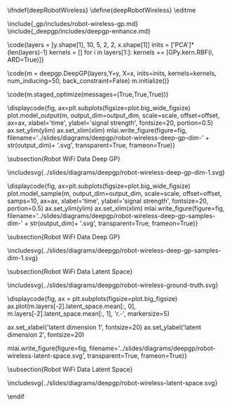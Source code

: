 \ifndef{deepRobotWireless}
\define{deepRobotWireless}
\editme

\include{_gp/includes/robot-wireless-gp.md}
\include{_deepgp/includes/deepgp-enhance.md}

\code{layers = [y.shape[1], 10, 5, 2, 2, x.shape[1]]
inits = ['PCA']*(len(layers)-1)
kernels = []
for i in layers[1:]:
    kernels += [GPy.kern.RBF(i, ARD=True)]}
	
\code{m = deepgp.DeepGP(layers,Y=y, X=x, inits=inits, 
                  kernels=kernels,
                  num_inducing=50, back_constraint=False)
m.initialize()}

\code{m.staged_optimize(messages=(True,True,True))}

\displaycode{fig, ax=plt.subplots(figsize=plot.big_wide_figsize)
plot.model_output(m, output_dim=output_dim, scale=scale, offset=offset, ax=ax, 
                  xlabel='time', ylabel='signal strength', fontsize=20, portion=0.5)
ax.set_ylim(ylim)
ax.set_xlim(xlim)
mlai.write_figure(figure=fig, filename='../slides/diagrams/deepgp/robot-wireless-deep-gp-dim-' + str(output_dim)+ '.svg', 
                  transparent=True, frameon=True)}
				  
\subsection{Robot WiFi Data Deep GP}

\includesvg{../slides/diagrams/deepgp/robot-wireless-deep-gp-dim-1.svg}

\displaycode{fig, ax=plt.subplots(figsize=plot.big_wide_figsize)
plot.model_sample(m, output_dim=output_dim, scale=scale, offset=offset, samps=10, ax=ax,
                  xlabel='time', ylabel='signal strength', fontsize=20, portion=0.5)
ax.set_ylim(ylim)
ax.set_xlim(xlim)
mlai.write_figure(figure=fig, filename='../slides/diagrams/deepgp/robot-wireless-deep-gp-samples-dim-' + str(output_dim)+ '.svg', 
                  transparent=True, frameon=True)}

\subsection{Robot WiFi Data Deep GP}

\includesvg{../slides/diagrams/deepgp/robot-wireless-deep-gp-samples-dim-1.svg}

\subsection{Robot WiFi Data Latent Space}

\includesvg{../slides/diagrams/deepgp/robot-wireless-ground-truth.svg}

\displaycode{fig, ax = plt.subplots(figsize=plot.big_figsize)
ax.plot(m.layers[-2].latent_space.mean[:, 0], 
        m.layers[-2].latent_space.mean[:, 1], 
        'r.-', markersize=5)

ax.set_xlabel('latent dimension 1', fontsize=20)
ax.set_ylabel('latent dimension 2', fontsize=20)

mlai.write_figure(figure=fig, filename='../slides/diagrams/deepgp/robot-wireless-latent-space.svg', 
            transparent=True, frameon=True)}
			
\subsection{Robot WiFi Data Latent Space}

\includesvg{../slides/diagrams/deepgp/robot-wireless-latent-space.svg}


\endif
